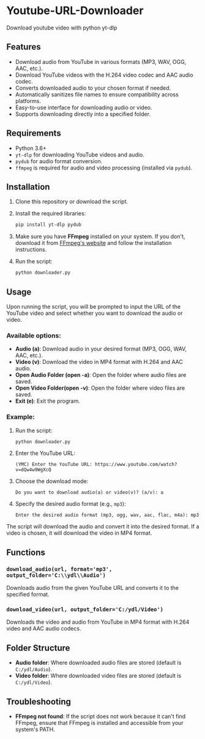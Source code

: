 # Youtube-URL-Downloader
Download youtube video with python yt-dlp

## Features

- Download audio from YouTube in various formats (MP3, WAV, OGG, AAC, etc.).
- Download YouTube videos with the H.264 video codec and AAC audio codec.
- Converts downloaded audio to your chosen format if needed.
- Automatically sanitizes file names to ensure compatibility across platforms.
- Easy-to-use interface for downloading audio or video.
- Supports downloading directly into a specified folder.

## Requirements

- Python 3.6+
- `yt-dlp` for downloading YouTube videos and audio.
- `pydub` for audio format conversion.
- `ffmpeg` is required for audio and video processing (installed via `pydub`).

## Installation

1. Clone this repository or download the script.

2. Install the required libraries:
    ```bash
    pip install yt-dlp pydub
    ```

3. Make sure you have **FFmpeg** installed on your system. If you don't, download it from [FFmpeg's website](https://ffmpeg.org/download.html) and follow the installation instructions.

4. Run the script:
    ```bash
    python downloader.py
    ```

## Usage

Upon running the script, you will be prompted to input the URL of the YouTube video and select whether you want to download the audio or video.

### Available options:
- **Audio (a)**: Download audio in your desired format (MP3, OGG, WAV, AAC, etc.).
- **Video (v)**: Download the video in MP4 format with H.264 and AAC audio.
- **Open Audio Folder (open -a)**: Open the folder where audio files are saved.
- **Open Video Folder(open -v)**: Open the folder where video files are saved.
- **Exit (e)**: Exit the program.

### Example:
1. Run the script:
    ```bash
    python downloader.py
    ```
2. Enter the YouTube URL:
    ```
    (YMC) Enter the YouTube URL: https://www.youtube.com/watch?v=dQw4w9WgXcQ
    ```
3. Choose the download mode:
    ```
    Do you want to download audio(a) or video(v)? (a/v): a
    ```
4. Specify the desired audio format (e.g., `mp3`):
    ```
    Enter the desired audio format (mp3, ogg, wav, aac, flac, m4a): mp3
    ```

The script will download the audio and convert it into the desired format. If a video is chosen, it will download the video in MP4 format.

## Functions

### `download_audio(url, format='mp3', output_folder='C:\\ydl\\Audio')`
Downloads audio from the given YouTube URL and converts it to the specified format.

### `download_video(url, output_folder='C:/ydl/Video')`
Downloads the video and audio from YouTube in MP4 format with H.264 video and AAC audio codecs.


## Folder Structure

- **Audio folder**: Where downloaded audio files are stored (default is `C:/ydl/Audio`).
- **Video folder**: Where downloaded video files are stored (default is `C:/ydl/Video`).

## Troubleshooting

- **FFmpeg not found**: If the script does not work because it can't find FFmpeg, ensure that FFmpeg is installed and accessible from your system's PATH.
